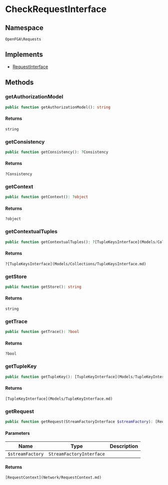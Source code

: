 # CheckRequestInterface


## Namespace
`OpenFGA\Requests`

## Implements
* [RequestInterface](Requests/RequestInterface.md)

## Methods
### getAuthorizationModel

```php
public function getAuthorizationModel(): string
```



#### Returns
`string` 

### getConsistency

```php
public function getConsistency(): ?Consistency
```



#### Returns
`?Consistency` 

### getContext

```php
public function getContext(): ?object
```



#### Returns
`?object` 

### getContextualTuples

```php
public function getContextualTuples(): ?[TupleKeysInterface](Models/Collections/TupleKeysInterface.md)
```



#### Returns
`?[TupleKeysInterface](Models/Collections/TupleKeysInterface.md)` 

### getStore

```php
public function getStore(): string
```



#### Returns
`string` 

### getTrace

```php
public function getTrace(): ?bool
```



#### Returns
`?bool` 

### getTupleKey

```php
public function getTupleKey(): [TupleKeyInterface](Models/TupleKeyInterface.md)
```



#### Returns
`[TupleKeyInterface](Models/TupleKeyInterface.md)` 

### getRequest

```php
public function getRequest(StreamFactoryInterface $streamFactory): [RequestContext](Network/RequestContext.md)
```


#### Parameters
| Name | Type | Description |
|------|------|-------------|
| `$streamFactory` | `StreamFactoryInterface` |  |

#### Returns
`[RequestContext](Network/RequestContext.md)` 

